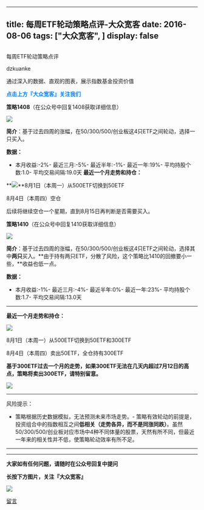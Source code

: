 
---
title:   每周ETF轮动策略点评-大众宽客
date: 2016-08-06
tags: ["大众宽客", ]
display: false
---


## 



每周ETF轮动策略点评




dzkuanke




通过深入的数据、直观的图表，展示指数基金投资价值


**<strong style="text-align: center; white-space: pre-wrap; color: rgb(0, 128, 255); font-size: 14px; max-width: 100% !important; box-sizing: border-box !important; word-wrap: break-word !important;">点击上方『大众宽客』关注我们**</strong>

**<strong style="text-align: center; white-space: pre-wrap; color: rgb(0, 128, 255); font-size: 14px; max-width: 100% !important; box-sizing: border-box !important; word-wrap: break-word !important;">**</strong>

**策略1408**（在公众号中回复1408获取详细信息）

<img data-s="300,640" data-type="png" src="http://mmbiz.qpic.cn/mmbiz/PKw3FQPmhIjTkYviaKCojmnCkV0a6PuRaCGVmf0HPK9dOfkXcl8l5vOanYJcG6JNn6v5y16vzvNZnPBJozT1B8Q/0?wx_fmt=png" data-ratio="0.4244604316546763" data-w=""/>

**简介**：基于过去四周的涨幅，在50/300/500/创业板这4只ETF之间轮动，选择一只买入。



**数据：**
- 本月收益:-2%- 最近三月:-5%- 最近半年:-1%- 最近一年:19%- 平均持股个数:1.0- 平均交易间隔:19.0天
**最近一个月走势和持仓：**

**<img data-s="300,640" data-type="png" src="http://mmbiz.qpic.cn/mmbiz/PKw3FQPmhIjTkYviaKCojmnCkV0a6PuRa9weY1HxHliafRR3lj1nL0GE5jmbDKpvJRSV01u4WcAic4fc9Dl3u03Xw/0?wx_fmt=png" data-ratio="0.5611510791366906" data-w=""/>**8月1日（本周一）从500ETF切换到50ETF

8月4日（本周四）空仓

后续将继续空仓一个星期，直到8月15日再判断是否需要买入。





**策略1410**（在公众号中回复1410获取详细信息）

<img data-s="300,640" data-type="png" src="http://mmbiz.qpic.cn/mmbiz/PKw3FQPmhIjTkYviaKCojmnCkV0a6PuRafTeH64H8L18nibXkhqZJ4s4AmiaAj4MF2QNf9PWfxwkKGIVBuj6ds7icA/0?wx_fmt=png" data-ratio="0.4136690647482014" data-w=""/>

**简介**：基于过去四周的涨幅，在50/300/500/创业板这4只ETF之间轮动，选择其中**两只**买入。**由于持有两只ETF，分散了风险，这个策略比1410的回撤要小一些，**收益也低一点。



**数据：**


- 本月收益:-1%- 最近三月:-4%- 最近半年:0%- 最近一年:23%- 平均持股个数:1.7- 平均交易间隔:13.0天
****

**最近一个月走势和持仓：**

**<img data-s="300,640" data-type="png" src="http://mmbiz.qpic.cn/mmbiz/PKw3FQPmhIjTkYviaKCojmnCkV0a6PuRalSPCrBu0iaE1nJVn0C53lLn3ictuvyxJABszrqpa2qibR52eg8nAaJGeQ/0?wx_fmt=png" data-ratio="0.5449640287769785" data-w=""/>**

8月1日（本周一）从500ETF切换到50ETF和300ETF

8月4日（本周四）卖出50ETF，全仓持有300ETF

**基于300ETF过去一个月的走势，如果300ETF无法在几天内超过7月12日的高点，策略将卖出300ETF，请特别留意。**

<img data-s="300,640" data-type="png" src="http://mmbiz.qpic.cn/mmbiz/PKw3FQPmhIjTkYviaKCojmnCkV0a6PuRaHDCzLCZQgEYYGFia49IqUg1KvR1tJAE94AexVGCHQ4W3mS4Y6FPSS4g/0?wx_fmt=png" data-ratio="0.5359712230215827" data-w=""/>

****

风险提示：
- 策略根据历史数据模拟，无法预测未来市场走势。- 策略有效轮动的前提是，投资组合中的指数相互之间**低相关（走势各异，而不是同涨同跌）**。虽然50/300/500/创业板对应市场中4种不同体量的股票，天然有所不同，但最近一年来的相关性并不低，使策略轮动效率有所不足。




****

****

**大家如有任何问题，请随时在公众号回复中提问**



**长按下方图片，关注『大众宽客』**

<img data-s="300,640" data-type="png" data-ratio="1" data-w="129" width="auto" width="auto" src="http://mmbiz.qpic.cn/mmbiz/PKw3FQPmhIjpOw70YiaHYQTPb4TKoqns9M2zxiaLBv1cUZiaEHqVweTjuaW7lzQUemHLxv6k8MpLq8r6cvFhqmDfg/640?wx_fmt=png" style="box-sizing: border-box !important; word-wrap: break-word !important; width: auto !important; visibility: visible !important;"/>









[留言](javascript:;)


